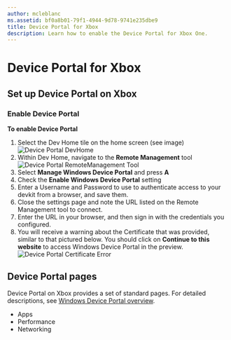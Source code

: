 ```yaml
---
author: mcleblanc
ms.assetid: bf0a8b01-79f1-4944-9d78-9741e235dbe9
title: Device Portal for Xbox
description: Learn how to enable the Device Portal for Xbox One.
---
```

# Device Portal for Xbox


## Set up Device Portal on Xbox

### Enable Device Portal

**To enable Device Portal**

1. Select the Dev Home tile on the home screen (see image)  
![Device Portal DevHome](images/device-portal/xbox-dev-home-tile.png)
2. Within Dev Home, navigate to the **Remote Management** tool 
![Device Portal RemoteManagement Tool](images/device-portal/xbox-remote-management-tool.png)
3. Select **Manage Windows Device Portal** and press **A**
4. Check the **Enable Windows Device Portal** setting
5. Enter a Username and Password to use to authenticate access to your devkit from a browser, and save them.
6. Close the settings page and note the URL listed on the Remote Management tool to connect.
7. Enter the URL in your browser, and then sign in with the credentials you configured.
8. You will receive a warning about the Certificate that was provided, similar to that pictured below. You should click on **Continue to this website** to access Windows Device Portal in the preview.
![Device Portal Certificate Error](images/device-portal/xbox-certificate-error.png)

## Device Portal pages

Device Portal on Xbox provides a set of standard pages. For detailed descriptions, see [Windows Device Portal overview](device-portal.md).

- Apps
- Performance
- Networking
